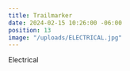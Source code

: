 ```yaml
---
title: Trailmarker
date: 2024-02-15 10:26:00 -06:00
position: 13
image: "/uploads/ELECTRICAL.jpg"
---
```


Electrical
